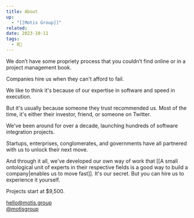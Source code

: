 ```yaml
---
title: About
up:
  - "[[Motis Group]]"
related: 
date: 2023-10-11
tags:
  - 0🌲
---
```

We don’t have some propriety process that you couldn’t find online or in a project management book.

Companies hire us when they can't afford to fail. 

We like to think it's because of our expertise in software and speed in execution. 
  
But it's usually because someone they trust recommended us. Most of the time, it's either their investor, friend, or someone on Twitter.  
  
We've been around for over a decade, launching hundreds of software integration projects.  
  
Startups, enterprises, conglomerates, and governments have all partnered with us to unlock their next move.  
  
And through it all, we've developed our own way of work that [[A small ontological unit of experts in their respective fields is a good way to build a company|enables us to move fast]]. It's our secret. But you can hire us to experience it yourself.

Projects start at $9,500.

[hello@motis.group](mailto:hello@motis.group)  
[@motisgroup](https://twitter.com/motisgroup)